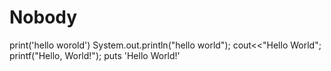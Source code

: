 # Nobody
print('hello worold')
System.out.println("hello world");
cout<<"Hello World";
printf("Hello, World!");
puts 'Hello World!'
